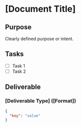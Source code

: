 # [Document Title]

## Purpose
Clearly defined purpose or intent.

## Tasks
- [ ] Task 1
- [ ] Task 2

## Deliverable
### [Deliverable Type] ([Format])

```json
{
  "key": "value"
}
